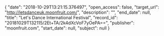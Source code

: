 {
  "date": "2018-10-29T13:21:15.376497", 
  "open_access": false, 
  "target_url": "http://letsdanceuk.moonfruit.com/", 
  "description": "", 
  "end_date": null, 
  "title": "Let's Dance International Festival", 
  "record_id": "20181029T132115/2Et+TA/2k4dXcVoF7yOePA==", 
  "publisher": "moonfruit.com", 
  "start_date": null, 
  "subject": null
}

